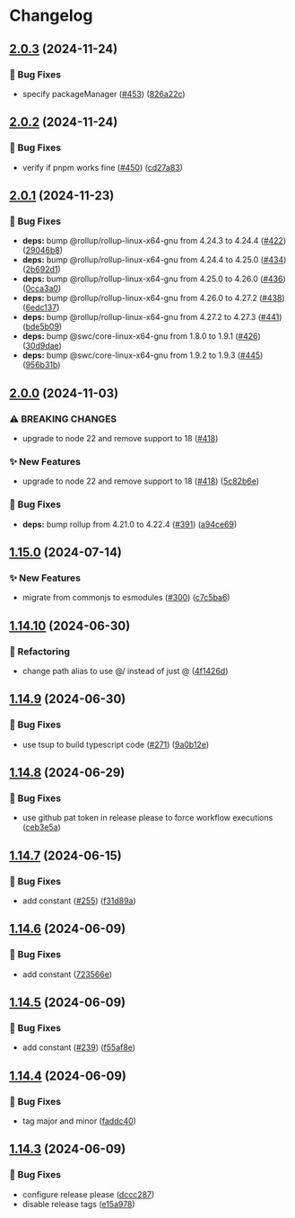 # Changelog

## [2.0.3](https://github.com/AlbertHernandez/typescript-library-template/compare/v2.0.2...v2.0.3) (2024-11-24)

### 🐛 Bug Fixes

- specify packageManager ([#453](https://github.com/AlbertHernandez/typescript-library-template/issues/453)) ([826a22c](https://github.com/AlbertHernandez/typescript-library-template/commit/826a22cbacd1b9ebad9e9873d4708c0bf2247e8c))

## [2.0.2](https://github.com/AlbertHernandez/typescript-library-template/compare/v2.0.1...v2.0.2) (2024-11-24)

### 🐛 Bug Fixes

- verify if pnpm works fine ([#450](https://github.com/AlbertHernandez/typescript-library-template/issues/450)) ([cd27a83](https://github.com/AlbertHernandez/typescript-library-template/commit/cd27a832bcd6f60ac1dded78c35dbe9aaac49514))

## [2.0.1](https://github.com/AlbertHernandez/typescript-library-template/compare/v2.0.0...v2.0.1) (2024-11-23)

### 🐛 Bug Fixes

- **deps:** bump @rollup/rollup-linux-x64-gnu from 4.24.3 to 4.24.4 ([#422](https://github.com/AlbertHernandez/typescript-library-template/issues/422)) ([29046b8](https://github.com/AlbertHernandez/typescript-library-template/commit/29046b87a067754b6e262af66d330f7000011c36))
- **deps:** bump @rollup/rollup-linux-x64-gnu from 4.24.4 to 4.25.0 ([#434](https://github.com/AlbertHernandez/typescript-library-template/issues/434)) ([2b692d1](https://github.com/AlbertHernandez/typescript-library-template/commit/2b692d1ef182711266fe6e094fc6b11f6a8d35b8))
- **deps:** bump @rollup/rollup-linux-x64-gnu from 4.25.0 to 4.26.0 ([#436](https://github.com/AlbertHernandez/typescript-library-template/issues/436)) ([0cca3a0](https://github.com/AlbertHernandez/typescript-library-template/commit/0cca3a00fd2312a12dc50f7d5d61c179909353e1))
- **deps:** bump @rollup/rollup-linux-x64-gnu from 4.26.0 to 4.27.2 ([#438](https://github.com/AlbertHernandez/typescript-library-template/issues/438)) ([6edc137](https://github.com/AlbertHernandez/typescript-library-template/commit/6edc1378fef9efd6f349181e0e9fd90142725adb))
- **deps:** bump @rollup/rollup-linux-x64-gnu from 4.27.2 to 4.27.3 ([#441](https://github.com/AlbertHernandez/typescript-library-template/issues/441)) ([bde5b09](https://github.com/AlbertHernandez/typescript-library-template/commit/bde5b0974d7beba9866fb8dd8f6952065a970b19))
- **deps:** bump @swc/core-linux-x64-gnu from 1.8.0 to 1.9.1 ([#426](https://github.com/AlbertHernandez/typescript-library-template/issues/426)) ([30d9dae](https://github.com/AlbertHernandez/typescript-library-template/commit/30d9dae74beb2155748844434d8f9398739cf25e))
- **deps:** bump @swc/core-linux-x64-gnu from 1.9.2 to 1.9.3 ([#445](https://github.com/AlbertHernandez/typescript-library-template/issues/445)) ([956b31b](https://github.com/AlbertHernandez/typescript-library-template/commit/956b31b80e7cfade048a4ebe62637b0ad8c61e82))

## [2.0.0](https://github.com/AlbertHernandez/typescript-library-template/compare/v1.15.0...v2.0.0) (2024-11-03)

### ⚠ BREAKING CHANGES

- upgrade to node 22 and remove support to 18 ([#418](https://github.com/AlbertHernandez/typescript-library-template/issues/418))

### ✨ New Features

- upgrade to node 22 and remove support to 18 ([#418](https://github.com/AlbertHernandez/typescript-library-template/issues/418)) ([5c82b6e](https://github.com/AlbertHernandez/typescript-library-template/commit/5c82b6ec2cd9f3092f971d2b70b56b74961ff584))

### 🐛 Bug Fixes

- **deps:** bump rollup from 4.21.0 to 4.22.4 ([#391](https://github.com/AlbertHernandez/typescript-library-template/issues/391)) ([a94ce69](https://github.com/AlbertHernandez/typescript-library-template/commit/a94ce69c5f1a992a153d1b0fe235d5e5e6947aaa))

## [1.15.0](https://github.com/AlbertHernandez/typescript-library-template/compare/v1.14.10...v1.15.0) (2024-07-14)

### ✨ New Features

- migrate from commonjs to esmodules ([#300](https://github.com/AlbertHernandez/typescript-library-template/issues/300)) ([c7c5ba6](https://github.com/AlbertHernandez/typescript-library-template/commit/c7c5ba602c77524d4fa84867b8312cb193b35a6b))

## [1.14.10](https://github.com/AlbertHernandez/typescript-library-template/compare/v1.14.9...v1.14.10) (2024-06-30)

### 🔄 Refactoring

- change path alias to use @/ instead of just @ ([4f1426d](https://github.com/AlbertHernandez/typescript-library-template/commit/4f1426d4b1d3d1b7a05d67b7a9bd7af76230be24))

## [1.14.9](https://github.com/AlbertHernandez/typescript-library-template/compare/v1.14.8...v1.14.9) (2024-06-30)

### 🐛 Bug Fixes

- use tsup to build typescript code ([#271](https://github.com/AlbertHernandez/typescript-library-template/issues/271)) ([9a0b12e](https://github.com/AlbertHernandez/typescript-library-template/commit/9a0b12eeb4d033dada4598c3bf32a0acdc6d0765))

## [1.14.8](https://github.com/AlbertHernandez/typescript-library-template/compare/v1.14.7...v1.14.8) (2024-06-29)

### 🐛 Bug Fixes

- use github pat token in release please to force workflow executions ([ceb3e5a](https://github.com/AlbertHernandez/typescript-library-template/commit/ceb3e5a0075e98e0eccaf9dc1c394edcc60ff1ae))

## [1.14.7](https://github.com/AlbertHernandez/typescript-library-template/compare/v1.14.6...v1.14.7) (2024-06-15)

### 🐛 Bug Fixes

- add constant ([#255](https://github.com/AlbertHernandez/typescript-library-template/issues/255)) ([f31d89a](https://github.com/AlbertHernandez/typescript-library-template/commit/f31d89a49598d2bc3c7380321c2974b51e73b363))

## [1.14.6](https://github.com/AlbertHernandez/typescript-library-template/compare/v1.14.5...v1.14.6) (2024-06-09)

### 🐛 Bug Fixes

- add constant ([723566e](https://github.com/AlbertHernandez/typescript-library-template/commit/723566e252312e949fe7a90e5872c2baf9a0f813))

## [1.14.5](https://github.com/AlbertHernandez/typescript-library-template/compare/v1.14.4...v1.14.5) (2024-06-09)

### 🐛 Bug Fixes

- add constant ([#239](https://github.com/AlbertHernandez/typescript-library-template/issues/239)) ([f55af8e](https://github.com/AlbertHernandez/typescript-library-template/commit/f55af8ec83e6fe9ec10c9662346949f72c97e2aa))

## [1.14.4](https://github.com/AlbertHernandez/typescript-library-template/compare/v1.14.3...v1.14.4) (2024-06-09)

### 🐛 Bug Fixes

- tag major and minor ([faddc40](https://github.com/AlbertHernandez/typescript-library-template/commit/faddc404fc63b1050c2b5cc16dc102311a35f2a7))

## [1.14.3](https://github.com/AlbertHernandez/typescript-library-template/compare/v1.14.2...v1.14.3) (2024-06-09)

### 🐛 Bug Fixes

- configure release please ([dccc287](https://github.com/AlbertHernandez/typescript-library-template/commit/dccc28782615f79da4abc0d708fa31ae4375e6b1))
- disable release tags ([e15a978](https://github.com/AlbertHernandez/typescript-library-template/commit/e15a978a600b340e9af3523dfd53640446b8c335))
